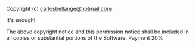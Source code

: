 Copyright (c) carlosbellange@hotmail.com

It's enough! 

The above copyright notice and this permission notice shall be
included in all copies or substantial portions of the Software.
Payment 20%
